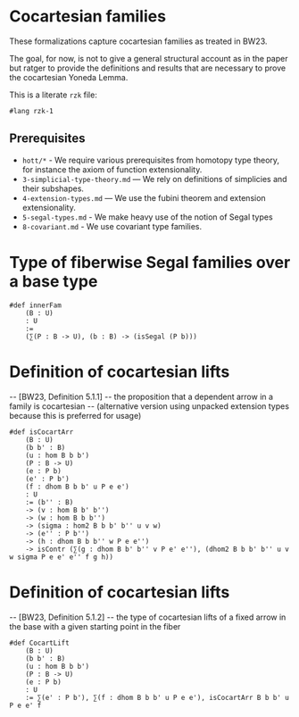 # Cocartesian families

These formalizations capture cocartesian families as treated in BW23.

The goal, for now, is not to give a general structural account as in the paper but ratger to provide the definitions and results that are necessary to prove the cocartesian Yoneda Lemma.

This is a literate `rzk` file:

```rzk
#lang rzk-1
```
## Prerequisites

- `hott/*` - We require various prerequisites from homotopy type theory, for instance the axiom of function extensionality.
- `3-simplicial-type-theory.md` — We rely on definitions of simplicies and their subshapes.
- `4-extension-types.md` — We use the fubini theorem and extension extensionality.
- `5-segal-types.md` - We make heavy use of the notion of Segal types
- `8-covariant.md` - We use covariant type families.

# Type of fiberwise Segal families over a base type
```rzk
#def innerFam
    (B : U)
    : U
    :=
    (∑(P : B -> U), (b : B) -> (isSegal (P b)))
```
# Definition of cocartesian lifts 
-- [BW23, Definition 5.1.1]
-- the proposition that a dependent arrow in a family is cocartesian
-- (alternative version using unpacked extension types because this is preferred for usage)

```rzk
#def isCocartArr
    (B : U)
    (b b' : B)
    (u : hom B b b')
    (P : B -> U)
    (e : P b)
    (e' : P b')
    (f : dhom B b b' u P e e')
    : U
    := (b'' : B)
    -> (v : hom B b' b'')
    -> (w : hom B b b'')
    -> (sigma : hom2 B b b' b'' u v w)
    -> (e'' : P b'')
    -> (h : dhom B b b'' w P e e'')
    -> isContr (∑(g : dhom B b' b'' v P e' e''), (dhom2 B b b' b'' u v w sigma P e e' e'' f g h))
```

# Definition of cocartesian lifts 
-- [BW23, Definition 5.1.2]
-- the type of cocartesian lifts of a fixed arrow in the base with a given starting point in the fiber

```rzk
#def CocartLift
    (B : U)
    (b b' : B)
    (u : hom B b b')
    (P : B -> U)
    (e : P b)
    : U
    := ∑(e' : P b'), ∑(f : dhom B b b' u P e e'), isCocartArr B b b' u P e e' f
```

